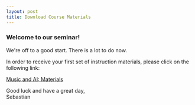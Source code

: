 ```yaml
---
layout: post
title: Download Course Materials
---
```


### Welcome to our seminar! ###

We're off to a good start. There is a lot to do now.  
  
In order to receive your first set of instruction materials, please click on the following link:  
  
[Music and AI: Materials](https://jhmuwi.uni-koeln.de/hub/user-redirect/git-pull?repo=https%3A%2F%2Fgithub.com%2Fsebastianklassmann%2Fmusicai_st20&urlpath=lab%2Ftree%2Fmusicai_st20%2F)


Good luck and have a great day,  
Sebastian  
